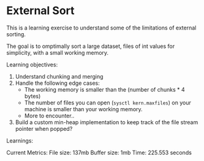 # External Sort

This is a learning exercise to understand some of the limitations of external sorting.

The goal is to omptimally sort a large dataset, files of int values for simplicity, with a small working memory.

Learning objectives:

1. Understand chunking and merging
2. Handle the following edge cases:
    * The working memory is smaller than the (number of chunks * 4 bytes)
    * The number of files you can open (`sysctl kern.maxfiles`) on your machine is smaller than your working memory.
    * More to encounter..
3. Build a custom min-heap implementation to keep track of the file stream pointer when popped?


Learnings:

Current Metrics:
File size: 137mb
Buffer size: 1mb
Time: 225.553 seconds
